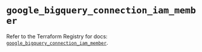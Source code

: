 # `google_bigquery_connection_iam_member`

Refer to the Terraform Registry for docs: [`google_bigquery_connection_iam_member`](https://registry.terraform.io/providers/hashicorp/google-beta/5.16.0/docs/resources/google_bigquery_connection_iam_member).
